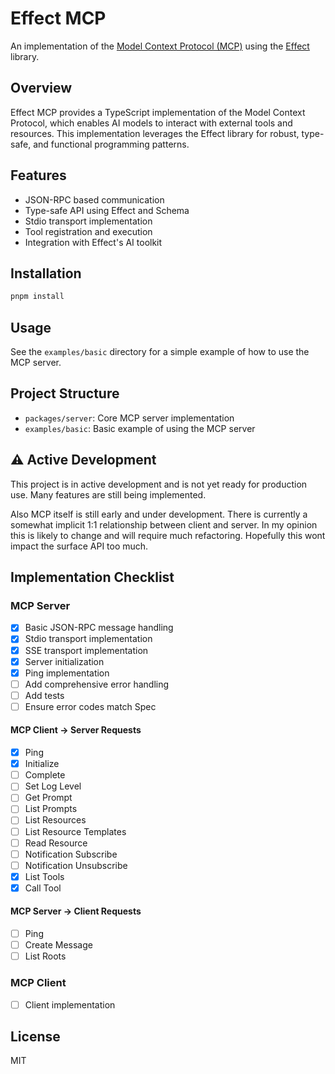 # Effect MCP

An implementation of the [Model Context Protocol (MCP)](https://github.com/modelcontextprotocol) using the [Effect](https://effect.website) library.

## Overview

Effect MCP provides a TypeScript implementation of the Model Context Protocol, which enables AI models to interact with external tools and resources. This implementation leverages the Effect library for robust, type-safe, and functional programming patterns.

## Features

- JSON-RPC based communication
- Type-safe API using Effect and Schema
- Stdio transport implementation
- Tool registration and execution
- Integration with Effect's AI toolkit

## Installation

```bash
pnpm install
```

## Usage

See the `examples/basic` directory for a simple example of how to use the MCP server.

## Project Structure

- `packages/server`: Core MCP server implementation
- `examples/basic`: Basic example of using the MCP server

## ⚠️ Active Development

This project is in active development and is not yet ready for production use. Many features are still being implemented.

Also MCP itself is still early and under development. There is currently a somewhat implicit 1:1 relationship between client and server. In my opinion this is likely to change and will require much refactoring. Hopefully this wont impact the surface API too much.

## Implementation Checklist

### MCP Server

- [x] Basic JSON-RPC message handling
- [x] Stdio transport implementation
- [x] SSE transport implementation
- [x] Server initialization
- [x] Ping implementation
- [ ] Add comprehensive error handling
- [ ] Add tests
- [ ] Ensure error codes match Spec

#### MCP Client -> Server Requests

- [x] Ping
- [x] Initialize
- [ ] Complete
- [ ] Set Log Level
- [ ] Get Prompt
- [ ] List Prompts
- [ ] List Resources
- [ ] List Resource Templates
- [ ] Read Resource
- [ ] Notification Subscribe
- [ ] Notification Unsubscribe
- [x] List Tools
- [x] Call Tool

#### MCP Server -> Client Requests

- [ ] Ping
- [ ] Create Message
- [ ] List Roots

### MCP Client

- [ ] Client implementation

## License

MIT
